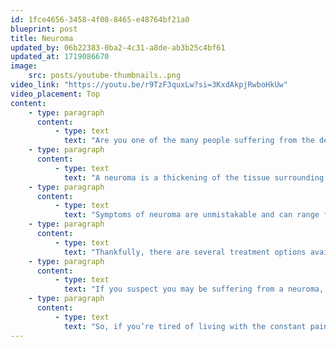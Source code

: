 ```yaml
---
id: 1fce4656-3458-4f08-8465-e48764bf21a0
blueprint: post
title: Neuroma
updated_by: 06b22383-0ba2-4c31-a8de-ab3b25c4bf61
updated_at: 1719086670
image:
    src: posts/youtube-thumbnails..png
video_link: "https://youtu.be/r9TzF3quxLw?si=3KxdAkpjRwboHkUw"
video_placement: Top
content:
    - type: paragraph
      content:
          - type: text
            text: "Are you one of the many people suffering from the debilitating pain of a neuroma in the balls of your feet? If so, you know firsthand how this condition can negatively impact your daily life."
    - type: paragraph
      content:
          - type: text
            text: "A neuroma is a thickening of the tissue surrounding a nerve in your foot, most commonly affecting the nerve between the third and fourth toes – a condition known as Morton’s neuroma. The culprit behind this painful condition is often attributed to the compression or irritation of the affected nerve. Tight or ill-fitting shoes, high heels, and repetitive high-impact activities are common causes of neuroma."
    - type: paragraph
      content:
          - type: text
            text: "Symptoms of neuroma are unmistakable and can range from tingling, numbness, and a burning sensation in the affected area to a feeling of fullness or standing on a pebble. The pain can be constant or intermittent and can worsen when wearing tight shoes or engaging in high-impact activities."
    - type: paragraph
      content:
          - type: text
            text: "Thankfully, there are several treatment options available to help relieve the pain caused by neuromas. Resting and avoiding high-impact activities can help reduce inflammation and alleviate pain. Applying ice to the affected area can also help reduce swelling and alleviate pain. Footwear with proper arch support and a wide toe box can help take the pressure off the affected area. Custom orthotics or shoe inserts can redistribute pressure and relieve pain. In severe cases, steroid injections can be utilized to reduce inflammation or surgery to remove the affected tissue."
    - type: paragraph
      content:
          - type: text
            text: "If you suspect you may be suffering from a neuroma, don’t hesitate to call our office."
    - type: paragraph
      content:
          - type: text
            text: "So, if you’re tired of living with the constant pain and discomfort of a neuroma, take action today. Call us to develop an effective treatment plan, and take the first step towards relieving your foot pain. Don’t let your neuroma hold you back any longer."
---
```

